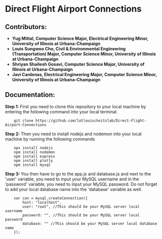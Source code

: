 # Direct Flight Airport Connections
## Contributors:
- **Yug Mittal, Computer Science Major, Electrical Engineering Minor, University of Illinois at Urbana-Champaign**
- **Louis Sungwoo Cho, Civil & Environmental Engineering (Transportation) Major, Computer Science Minor, University of Illinois at Urbana-Champaign**
- **Shriyan Shailesh Gosavi, Computer Science Major, University of Illinois at Urbana-Champaign**
- **Javi Cardenas, Electrical Engineering Major, Computer Science Minor, University of Illinois at Urbana-Champaign**

## Documentation:
**Step 1:** First you need to clone this repository to your local machine by entering the following command into your local terminal. </br>

        git clone https://github.com/lotlouischoitslab/Direct-Flight-Airport-Connections

**Step 2:** Then you need to install nodejs and nodemon into your local machine by running the following commands 

        npx install nodejs
        npm install nodemon
        npm install express
        npm install plotly
        npm install mysql
        
        
**Step 3:** You then have to go to the app.js and database.js and next to the 'user' variable, you need to input your MySQL username and in the 'password' variable, you need to input your MySQL password. Do not forget to add your local database name into the 'database' variable as well. 

        var con = mysql.createConnection({
            host: "localhost",
            user: "root", //This should be your MySQL server local username 
            password: "", //This should be your MySQL server local password 
            database: "" //This should be your MySQL server local database name
        });
